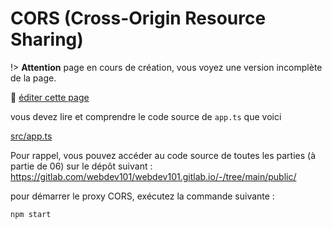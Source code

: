 # CORS (Cross-Origin Resource Sharing)

!> **Attention** page en cours de création, vous voyez une version incomplète de la page.

:memo: [éditer cette page](https://gitlab.com/-/ide/project/webdev101/webdev101.gitlab.io/edit/main/-/public/16_cors/README.md)

vous devez lire et comprendre le code source de `app.ts` que voici

[src/app.ts](src/app.ts ":include :type=code typescript")

Pour rappel, vous pouvez accéder au code source de toutes les parties (à partie de 06) sur le dépôt suivant : https://gitlab.com/webdev101/webdev101.gitlab.io/-/tree/main/public/

pour démarrer le proxy CORS, exécutez la commande suivante :

```terminal
npm start
```

